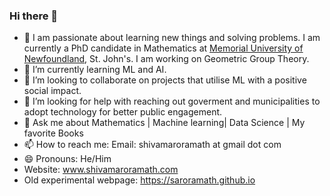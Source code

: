 ### Hi there 👋


- 🔭 I am passionate about learning new things and solving problems. I am currently a PhD candidate in Mathematics at [Memorial University of Newfoundland](https://www.mun.ca), St. John's. I am working on Geometric Group Theory. 
- 🌱 I’m currently learning ML and AI.
- 👯 I’m looking to collaborate on projects that utilise ML with a positive social impact.
- 🤔 I’m looking for help with reaching out goverment and municipalities to adopt technology for better public engagement.
- 💬 Ask me about Mathematics | Machine learning| Data Science | My favorite Books
- 📫 How to reach me: Email: shivamaroramath at gmail dot com
- 😄 Pronouns: He/Him
- Website: www.shivamaroramath.com
- Old experimental webpage: https://saroramath.github.io


